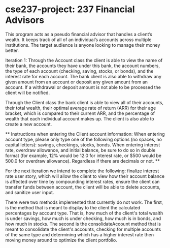 # cse237-project: 237 Financial Advisors
This program acts as a pseudo financial advisor that handles a client’s wealth. It keeps track of all of an individual’s accounts across multiple institutions. The target audience is anyone looking to manage their money better.

Iteration 1:
Through the Account class the client is able to view the name of their bank, the accounts they have under this bank, the account numbers, the type of each account (checking, saving, stocks, or bonds), and the interest rate for each account. The bank client is also able to withdraw any given amount from an account or deposit any given amount from an account. If a withdrawal or deposit amount is not able to be processed the client will be notified.

Through the Client class the bank client is able to view all of their accounts, their total wealth, their optimal average rate of return (ARR) for their age bracket, which is compared to their current ARR, and the percentage of wealth that each individual account makes up. The client is also able to create a new account.

** Instructions when entering the Client account information: When entering account type, please only type one of the following options (no spaces, no capital letters): savings, checkings, stocks, bonds.
When entering interest rate, overdraw allowance, and initial balance, be sure to do so in double format (for example, 12% would be 12.0 for interest rate, or $500 would be 500.0 for overdraw allowance). Regardless if there are decimals or not. **

For the next iteration we intend to complete the following: finalize interest rate user story, which will allow the client to view how their account balance is affected over time by compounding interest rates, ensure the client can transfer funds between account, the client will be able to delete accounts, and sanitize user input.

There were two methods implemented that currently do not work. The first, is the method that is meant to display to the client the calculated percentages by account type. That is, how much of the client's total wealth is under savings, how much is under checking, how much is in bonds, and how much in stocks. The second is the consolidateAccount method that is meant to consolidate the client's accounts, checking for multiple accounts of the same type and determining which has a higher interest rate then moving money around to optimize the client portfolio.
